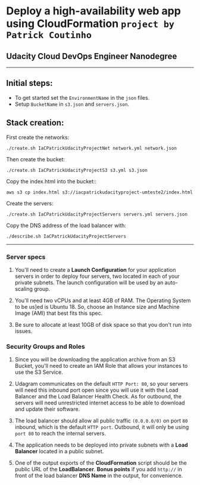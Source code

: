 # **Deploy a high-availability web app using CloudFormation** `project by Patrick Coutinho`

## Udacity Cloud DevOps Engineer Nanodegree

---

## Initial steps:

- To get started set the `EnvironmentName` in the `json` files.
- Setup `BucketName` in `s3.json` and `servers.json`.

## Stack creation:

First create the networks:

```
./create.sh IaCPatrickUdacityProjectNet network.yml network.json
```

Then create the bucket:

```
./create.sh IaCPatrickUdacityProjectS3 s3.yml s3.json
```

Copy the index.html into the bucket::

```
aws s3 cp index.html s3://iacpatrickudacityproject-umteste2/index.html
```
Create the servers:
```
./create.sh IaCPatrickUdacityProjectServers servers.yml servers.json
```

Copy the DNS address of the load balancer with:
```
./describe.sh IaCPatrickUdacityProjectServers
```

---

### Server specs

1. You'll need to create a **Launch Configuration** for your application servers in order to deploy four servers, two located in each of your private subnets. The launch configuration will be used by an auto-scaling group.

2. You'll need two vCPUs and at least 4GB of RAM. The Operating System to be us]ed is Ubuntu 18. So, choose an Instance size and Machine Image (AMI) that best fits this spec.

3. Be sure to allocate at least 10GB of disk space so that you don't run into issues.

### Security Groups and Roles

1. Since you will be downloading the application archive from an S3 Bucket, you'll need to create an IAM Role that allows your instances to use the S3 Service.

2. Udagram communicates on the default `HTTP Port: 80`, so your servers will need this inbound port open since you will use it with the Load Balancer and the Load Balancer Health Check. As for outbound, the servers will need unrestricted internet access to be able to download and update their software.

3. The load balancer should allow all public traffic `(0.0.0.0/0)` on port `80` inbound, which is the default `HTTP port`. Outbound, it will only be using `port 80` to reach the internal servers.

4. The application needs to be deployed into private subnets with a **Load Balancer** located in a public subnet.

5. One of the output exports of the **CloudFormation** script should be the public URL of the **LoadBalancer**. **Bonus points** if you add `http://` in front of the load balancer **DNS Name** in the output, for convenience.